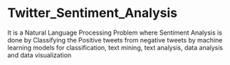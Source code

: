 # Twitter_Sentiment_Analysis
It is a Natural Language Processing Problem where Sentiment Analysis is done by Classifying the Positive tweets from negative tweets by machine learning models for classification, text mining, text analysis, data analysis and data visualization

